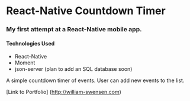 # React-Native Countdown Timer

### My first attempt at a React-Native mobile app.

#### Technologies Used
* React-Native
* Moment
* json-server (plan to add an SQL database soon)

A simple countdown timer of events. User can add new events to the list. 

[Link to Portfolio] (http://william-swensen.com)